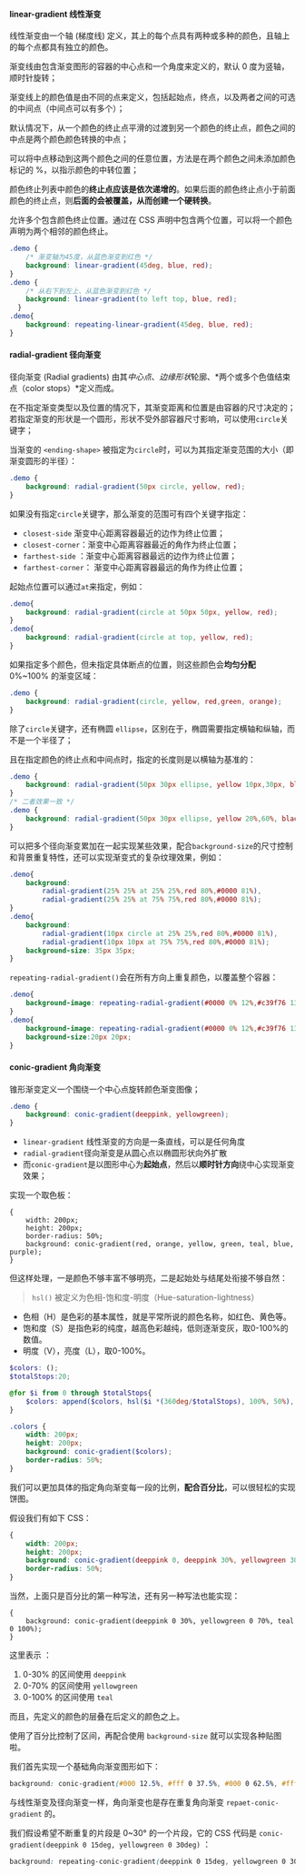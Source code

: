#### linear-gradient 线性渐变

线性渐变由一个轴 (梯度线) 定义，其上的每个点具有两种或多种的颜色，且轴上的每个点都具有独立的颜色。

渐变线由包含渐变图形的容器的中心点和一个角度来定义的，默认 0 度为竖轴，顺时针旋转；

渐变线上的颜色值是由不同的点来定义，包括起始点，终点，以及两者之间的可选的中间点（中间点可以有多个）；

默认情况下，从一个颜色的终止点平滑的过渡到另一个颜色的终止点，颜色之间的中点是两个颜色颜色转换的中点；

可以将中点移动到这两个颜色之间的任意位置，方法是在两个颜色之间未添加颜色标记的 %，以指示颜色的中转位置；

颜色终止列表中颜色的**终止点应该是依次递增的**。如果后面的颜色终止点小于前面颜色的终止点，则**后面的会被覆盖，从而创建一个硬转换**。

允许多个包含颜色终止位置。通过在 CSS 声明中包含两个位置，可以将一个颜色声明为两个相邻的颜色终止。

```css
.demo {
    /* 渐变轴为45度，从蓝色渐变到红色 */
    background: linear-gradient(45deg, blue, red);
}
.demo {
    /* 从右下到左上、从蓝色渐变到红色 */
    background: linear-gradient(to left top, blue, red);
  }
.demo{
    background: repeating-linear-gradient(45deg, blue, red);
}
```

#### radial-gradient 径向渐变

径向渐变 (Radial gradients) 由其*中心点*、*边缘形状*轮廓、*两个或多个色值结束点（color stops）*定义而成。  

在不指定渐变类型以及位置的情况下，其渐变距离和位置是由容器的尺寸决定的；若指定渐变的形状是一个圆形，形状不受外部容器尺寸影响，可以使用`circle`关键字；

当渐变的 `<ending-shape>` 被指定为`circle`时，可以为其指定渐变范围的大小（即渐变圆形的半径）：

```css
.demo {
    background: radial-gradient(50px circle, yellow, red);
}
```

如果没有指定`circle`关键字，那么渐变的范围可有四个关键字指定：

+ `closest-side`    渐变中心距离容器最近的边作为终止位置；
+  `closest-corner`：渐变中心距离容器最近的角作为终止位置；
+  `farthest-side` ：渐变中心距离容器最远的边作为终止位置；
+ `farthest-corner`： 渐变中心距离容器最远的角作为终止位置；

起始点位置可以通过`at`来指定，例如：

```css
.demo{
    background: radial-gradient(circle at 50px 50px, yellow, red);
}
.demo{   
    background: radial-gradient(circle at top, yellow, red);
}
```

如果指定多个颜色，但未指定具体断点的位置，则这些颜色会**均匀分配** 0%~100% 的渐变区域：

```css
.demo {
    background: radial-gradient(circle, yellow, red,green, orange);
}
```

除了`circle`关键字，还有椭圆 `ellipse`，区别在于，椭圆需要指定横轴和纵轴，而不是一个半径了；

且在指定颜色的终止点和中间点时，指定的长度则是以横轴为基准的：

```css
.demo {
    background: radial-gradient(50px 30px ellipse, yellow 10px,30px, black);
}
/* 二者效果一致 */
.demo {
    background: radial-gradient(50px 30px ellipse, yellow 20%,60%, black);
}
```

可以把多个径向渐变累加在一起实现某些效果，配合`background-size`的尺寸控制和背景重复特性，还可以实现渐变式的复杂纹理效果，例如：

```css
.demo{
    background: 
        radial-gradient(25% 25% at 25% 25%,red 80%,#0000 81%),
        radial-gradient(25% 25% at 75% 75%,red 80%,#0000 81%);
}
.demo{
    background: 
        radial-gradient(10px circle at 25% 25%,red 80%,#0000 81%),
        radial-gradient(10px 10px at 75% 75%,red 80%,#0000 81%);
    background-size: 35px 35px;
}
```

`repeating-radial-gradient()`会在所有方向上重复颜色，以覆盖整个容器：

```css
.demo{
    background-image: repeating-radial-gradient(#0000 0% 12%,#c39f76 13% 26% );
}
.demo{
    background-image: repeating-radial-gradient(#0000 0% 12%,#c39f76 13% 26% );
    background-size:20px 20px;
}
```

#### conic-gradient 角向渐变

锥形渐变定义一个围绕一个中心点旋转颜色渐变图像；

```css
.demo {
    background: conic-gradient(deeppink, yellowgreen);
}
```

- `linear-gradient` 线性渐变的方向是一条直线，可以是任何角度
- `radial-gradient`径向渐变是从圆心点以椭圆形状向外扩散
- 而`conic-gradient`是以图形中心为**起始点**，然后以**顺时针方向**绕中心实现渐变效果；

实现一个取色板：

```
{
    width: 200px;
    height: 200px;
    border-radius: 50%;
    background: conic-gradient(red, orange, yellow, green, teal, blue, purple);
}
```

但这样处理，一是颜色不够丰富不够明亮，二是起始处与结尾处衔接不够自然：

> `hsl()` 被定义为色相-饱和度-明度（Hue-saturation-lightness）

- 色相（H）是色彩的基本属性，就是平常所说的颜色名称，如红色、黄色等。
- 饱和度（S）是指色彩的纯度，越高色彩越纯，低则逐渐变灰，取0-100%的数值。
- 明度（V），亮度（L），取0-100%。

```scss
$colors: ();
$totalStops:20;

@for $i from 0 through $totalStops{
    $colors: append($colors, hsl($i *(360deg/$totalStops), 100%, 50%), comma);
}

.colors {
    width: 200px;
    height: 200px;
    background: conic-gradient($colors);
    border-radius: 50%;
}
```

我们可以更加具体的指定角向渐变每一段的比例，**配合百分比**，可以很轻松的实现饼图。

假设我们有如下 CSS：

```css
{
    width: 200px;
    height: 200px;
    background: conic-gradient(deeppink 0, deeppink 30%, yellowgreen 30%, yellowgreen 70%, teal 70%, teal 100%);
    border-radius: 50%;
}
```

当然，上面只是百分比的第一种写法，还有另一种写法也能实现：

```
{
    background: conic-gradient(deeppink 0 30%, yellowgreen 0 70%, teal 0 100%);
}
```

这里表示 ：

1. 0-30% 的区间使用 `deeppink`
2. 0-70% 的区间使用 `yellowgreen`
3. 0-100% 的区间使用 `teal`

而且，先定义的颜色的层叠在后定义的颜色之上。

使用了百分比控制了区间，再配合使用 `background-size` 就可以实现各种贴图啦。

我们首先实现一个基础角向渐变图形如下：

```css
background: conic-gradient(#000 12.5%, #fff 0 37.5%, #000 0 62.5%, #fff 0 87.5%, #000 0);
```

与线性渐变及径向渐变一样，角向渐变也是存在重复角向渐变 `repaet-conic-gradient` 的。

我们假设希望不断重复的片段是 0~30° 的一个片段，它的 CSS 代码是 `conic-gradient(deeppink 0 15deg, yellowgreen 0 30deg)` ：

```css
background: repeating-conic-gradient(deeppink 0 15deg, yellowgreen 0 30deg);
```
